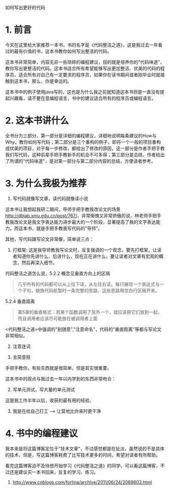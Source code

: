 如何写出更好的代码


# 1. 前言

今天在这里给大家推荐一本书，书的名字是《代码整洁之道》，这是我过去一年看过的最有价值的书，这本书教你如何写出整洁的代码。

[]()

这本书非常简单，内容无非一些琐碎的编程建议，目的就是培养你的"代码味道"，教你写出更整洁的代码。这本书适合所有希望能够写出更加整洁、优美的代码的程序员，适合所有对自己有一定要求的程序员，如果你在读书期间或者刚毕业时就接触到这本书，那么，你是幸运的。

这本书中的例子使用java写的，这也是为什么我之前就知道这本书但是一直没有提起兴趣看，请不要在意编程语言，书中的建议适合所有的程序员或编程语言。


# 2. 这本书讲什么

全书分为三部分，第一部分是详细的编程建议，详细地说明每条建议的How与Why，教你如何写代码；第二部分是三个重构的例子，即将一个一般的项目重构成优美的项目，对于每一步修改，都给出了修改的原因，这一部分是作者手把手教我们写代码，这种前辈手把手教新手的机会不可多得；第三部分是总结，作者给出了所谓的"代码味道"，是对第一部分与第二部分内容的总结，方便读者参考。

# 3. 为什么我极为推荐

1. 写代码就像写文章，读代码就像读小说

这本书让我想起我研二期间，导师手把手教我改论文的场景<http://dblab.xmu.edu.cn/post/767/>，非常惭愧又非常骄傲的说，林老师手把手教我改论文是我文字表达能力进步最大的一个阶段，显著提高了我的文字表达能力。而这本书，就是手把手教我写代码的"导师"。

其他，写代码跟写论文非常像，简单说三点：

1. 打框架: 这是我导师教我写论文时，反复强调的一个观念，要先打框架，让读者知道你先讲什么、后讲什么，现在正在讲什么，要让读者对文章有宏观的概念，然后再深入细节。

代码整洁之道怎么说，5.2.2 概念见垂直方向上的区隔

>几乎所有的代码都可以从上往下读，从左往右读。每行展现一个表达式与一个子句，魅族代码航暂时一条完整的思路，这些思路用空白行区隔开来。

5.2.4 垂直距离

> 第5章的垂直格式：若某个函数调用了另外一个，就应该把它们放到一起，而且调用者应该尽可能放在被调用者上面


<代码整洁之道>中强调的"别随意","注意命名"，代码的"垂直距离"等都与写论文非常相似。

2. 注意连词

3. 言简意赅

手把手教你，有些东西就是很简单，但是其实很重要。

这本书中的观点与我过去一年以内学到的东西非常吻合：

2. 写单元测试，写大量的单元测试

这是我工作半年以后，收获的最有用的经验。

3. 我是在给自己打工 --> 让营地比你来时更干净


# 4. 书中的编程建议

我本来是将这篇博客定位于"技术文章"，不过感觉都是在扯淡，虽然说的不是具体的技术，但是，写这篇博客耗费了比写技术更多的时间，希望对读者有所帮助。

看完这篇博客迫不及待想开始学习《代码整洁之道》的同学，可以看这篇博客，不过还是建议买一本书回来，反复的学习、练习。

1. http://www.cnblogs.com/forlina/archive/2011/06/24/2088603.html
